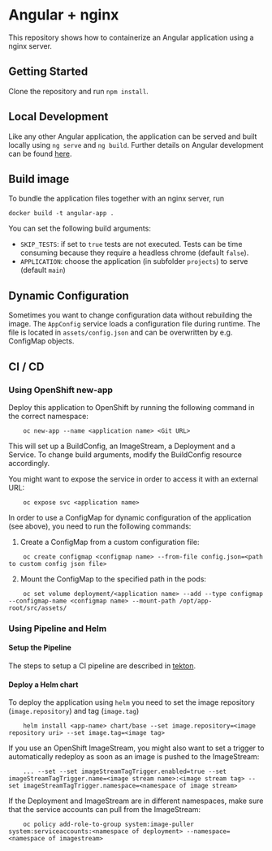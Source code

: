 # Angular + nginx

This repository shows how to containerize an Angular application using a nginx server.

## Getting Started

Clone the repository and run `npm install`.

## Local Development

Like any other Angular application, the application can be served and built locally using `ng serve` and `ng build`. Further details on Angular development can be found [here](https://angular.io/guide/setup-local).

## Build image

To bundle the application files together with an nginx server, run
```
docker build -t angular-app .
```
You can set the following build arguments:
- `SKIP_TESTS`: if set to `true` tests are not executed. Tests can be time consuming because they require a headless chrome (default `false`).
- `APPLICATION`: choose the application (in subfolder `projects`) to serve (default `main`)

## Dynamic Configuration

Sometimes you want to change configuration data without rebuilding the image. The `AppConfig` service loads a configuration file during runtime. The file is located in `assets/config.json` and can be overwritten by e.g. ConfigMap objects.

## CI / CD

### Using OpenShift new-app

Deploy this application to OpenShift by running the following command in the correct namespace:

```
    oc new-app --name <application name> <Git URL>
```

This will set up a BuildConfig, an ImageStream, a Deployment and a Service. To change build arguments, modify the BuildConfig resource accordingly.

You might want to expose the service in order to access it with an external URL:

```
    oc expose svc <application name>
``` 

In order to use a ConfigMap for dynamic configuration of the application (see above), you need to run the following commands:

1. Create a ConfigMap from a custom configuration file:
```
    oc create configmap <configmap name> --from-file config.json=<path to custom config json file>
```
2. Mount the ConfigMap to the specified path in the pods:
```
    oc set volume deployment/<application name> --add --type configmap --configmap-name <configmap name> --mount-path /opt/app-root/src/assets/
```

### Using Pipeline and Helm

#### Setup the Pipeline

The steps to setup a CI pipeline are described in [tekton](tekton).

#### Deploy a Helm chart

To deploy the application using `helm` you need to set the image repository (`image.repository`) and tag (`image.tag`)
```
    helm install <app-name> chart/base --set image.repository=<image repository uri> --set image.tag=<image tag>
```
If you use an OpenShift ImageStream, you might also want to set a trigger to automatically redeploy as soon as an image is pushed to the ImageStream:
```
    ... --set --set imageStreamTagTrigger.enabled=true --set imageStreamTagTrigger.name=<image stream name>:<image stream tag> --set imageStreamTagTrigger.namespace=<namespace of image stream>
```
If the Deployment and ImageStream are in different namespaces, make sure that the service accounts can pull from the ImageStream:
```
    oc policy add-role-to-group system:image-puller system:serviceaccounts:<namespace of deployment> --namespace=<namespace of imagestream>
```